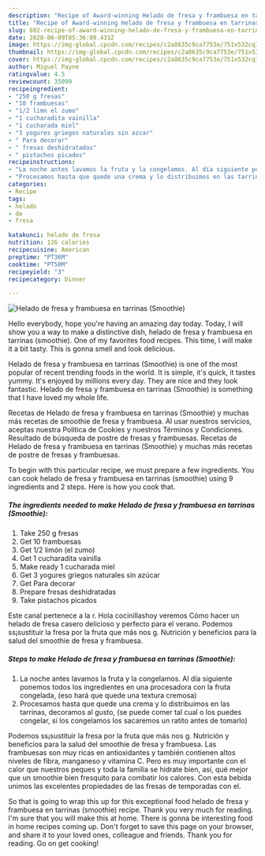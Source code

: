 ```yaml
---
description: "Recipe of Award-winning Helado de fresa y frambuesa en tarrinas (Smoothie)"
title: "Recipe of Award-winning Helado de fresa y frambuesa en tarrinas (Smoothie)"
slug: 602-recipe-of-award-winning-helado-de-fresa-y-frambuesa-en-tarrinas-smoothie
date: 2020-06-09T05:36:09.431Z
image: https://img-global.cpcdn.com/recipes/c2a8635c9ca7753e/751x532cq70/helado-de-fresa-y-frambuesa-en-tarrinas-smoothie-foto-principal.jpg
thumbnail: https://img-global.cpcdn.com/recipes/c2a8635c9ca7753e/751x532cq70/helado-de-fresa-y-frambuesa-en-tarrinas-smoothie-foto-principal.jpg
cover: https://img-global.cpcdn.com/recipes/c2a8635c9ca7753e/751x532cq70/helado-de-fresa-y-frambuesa-en-tarrinas-smoothie-foto-principal.jpg
author: Miguel Payne
ratingvalue: 4.5
reviewcount: 35099
recipeingredient:
- "250 g fresas"
- "10 frambuesas"
- "1/2 limn el zumo"
- "1 cucharadita vainilla"
- "1 cucharada miel"
- "3 yogures griegos naturales sin azcar"
- " Para decorar"
- " fresas deshidratadas"
- " pistachos picados"
recipeinstructions:
- "La noche antes lavamos la fruta y la congelamos. Al día siguiente ponemos todos los ingredientes en una procesadora con la fruta congelada, (eso hará que quede una textura cremosa)"
- "Procesamos hasta que quede una crema y lo distribuimos en las tarrinas, decoramos al gusto, (se puede comer tal cual o los puedes congelar, si los congelamos los sacaremos un ratito antes de tomarlo)"
categories:
- Recipe
tags:
- helado
- de
- fresa

katakunci: helado de fresa 
nutrition: 126 calories
recipecuisine: American
preptime: "PT36M"
cooktime: "PT50M"
recipeyield: "3"
recipecategory: Dinner

---
```



![Helado de fresa y frambuesa en tarrinas (Smoothie)](https://img-global.cpcdn.com/recipes/c2a8635c9ca7753e/751x532cq70/helado-de-fresa-y-frambuesa-en-tarrinas-smoothie-foto-principal.jpg)

Hello everybody, hope you're having an amazing day today. Today, I will show you a way to make a distinctive dish, helado de fresa y frambuesa en tarrinas (smoothie). One of my favorites food recipes. This time, I will make it a bit tasty. This is gonna smell and look delicious.

Helado de fresa y frambuesa en tarrinas (Smoothie) is one of the most popular of recent trending foods in the world. It is simple, it's quick, it tastes yummy. It's enjoyed by millions every day. They are nice and they look fantastic. Helado de fresa y frambuesa en tarrinas (Smoothie) is something that I have loved my whole life.

Recetas de Helado de fresa y frambuesa en tarrinas (Smoothie) y muchas más recetas de smoothie de fresa y frambuesa. Al usar nuestros servicios, aceptas nuestra Política de Cookies y nuestros Términos y Condiciones. Resultado de búsqueda de postre de fresas y frambuesas. Recetas de Helado de fresa y frambuesa en tarrinas (Smoothie) y muchas más recetas de postre de fresas y frambuesas.


To begin with this particular recipe, we must prepare a few ingredients. You can cook helado de fresa y frambuesa en tarrinas (smoothie) using 9 ingredients and 2 steps. Here is how you cook that.

<!--inarticleads1-->

##### The ingredients needed to make Helado de fresa y frambuesa en tarrinas (Smoothie):

1. Take 250 g fresas
1. Get 10 frambuesas
1. Get 1/2 limón (el zumo)
1. Get 1 cucharadita vainilla
1. Make ready 1 cucharada miel
1. Get 3 yogures griegos naturales sin azúcar
1. Get  Para decorar
1. Prepare  fresas deshidratadas
1. Take  pistachos picados


Este canal pertenece a la r. Hola cocinillashoy veremos Cómo hacer un helado de fresa casero delicioso y perfecto para el verano. Podemos ss¡sustituir la fresa por la fruta que más nos g. Nutrición y beneficios para la salud del smoothie de fresa y frambuesa. 

<!--inarticleads2-->

##### Steps to make Helado de fresa y frambuesa en tarrinas (Smoothie):

1. La noche antes lavamos la fruta y la congelamos. Al día siguiente ponemos todos los ingredientes en una procesadora con la fruta congelada, (eso hará que quede una textura cremosa)
1. Procesamos hasta que quede una crema y lo distribuimos en las tarrinas, decoramos al gusto, (se puede comer tal cual o los puedes congelar, si los congelamos los sacaremos un ratito antes de tomarlo)


Podemos ss¡sustituir la fresa por la fruta que más nos g. Nutrición y beneficios para la salud del smoothie de fresa y frambuesa. Las frambuesas son muy ricas en antioxidantes y también contienen altos niveles de fibra, manganeso y vitamina C. Pero es muy importante con el calor que nuestros peques y toda la familia se hidrate bien, así, qué mejor que un smoothie bien fresquito para combatir los calores. Con esta bebida unimos las excelentes propiedades de las fresas de temporadas con el. 

So that is going to wrap this up for this exceptional food helado de fresa y frambuesa en tarrinas (smoothie) recipe. Thank you very much for reading. I'm sure that you will make this at home. There is gonna be interesting food in home recipes coming up. Don't forget to save this page on your browser, and share it to your loved ones, colleague and friends. Thank you for reading. Go on get cooking!

